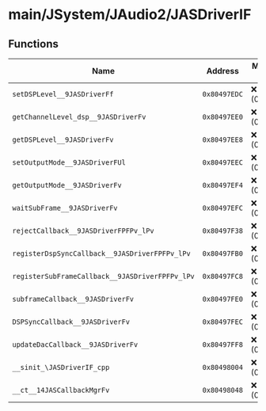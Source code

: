 # main/JSystem/JAudio2/JASDriverIF

## Functions

| Name | Address | Match % |
|------|---------|---------|
| `setDSPLevel__9JASDriverFf` | `0x80497EDC` | :x: (0.0%) |
| `getChannelLevel_dsp__9JASDriverFv` | `0x80497EE0` | :x: (0.0%) |
| `getDSPLevel__9JASDriverFv` | `0x80497EE8` | :x: (0.0%) |
| `setOutputMode__9JASDriverFUl` | `0x80497EEC` | :x: (0.0%) |
| `getOutputMode__9JASDriverFv` | `0x80497EF4` | :x: (0.0%) |
| `waitSubFrame__9JASDriverFv` | `0x80497EFC` | :x: (0.0%) |
| `rejectCallback__9JASDriverFPFPv_lPv` | `0x80497F38` | :x: (0.0%) |
| `registerDspSyncCallback__9JASDriverFPFPv_lPv` | `0x80497FB0` | :x: (0.0%) |
| `registerSubFrameCallback__9JASDriverFPFPv_lPv` | `0x80497FC8` | :x: (0.0%) |
| `subframeCallback__9JASDriverFv` | `0x80497FE0` | :x: (0.0%) |
| `DSPSyncCallback__9JASDriverFv` | `0x80497FEC` | :x: (0.0%) |
| `updateDacCallback__9JASDriverFv` | `0x80497FF8` | :x: (0.0%) |
| `__sinit_\JASDriverIF_cpp` | `0x80498004` | :x: (0.0%) |
| `__ct__14JASCallbackMgrFv` | `0x80498048` | :x: (0.0%) |